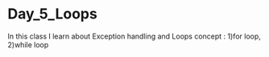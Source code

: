 # Day_5_Loops
In this class I learn about Exception handling and Loops concept : 1)for loop, 2)while loop
